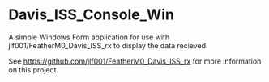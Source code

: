 # Davis_ISS_Console_Win

A simple Windows Form application for use with jlf001/FeatherM0_Davis_ISS_rx to display the data recieved.

See https://github.com/jlf001/FeatherM0_Davis_ISS_rx for more information on this project.
